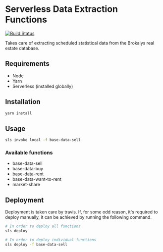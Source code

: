 # Serverless Data Extraction Functions

[![Build Status](https://travis-ci.org/brokalys/sls-data-extraction.svg?branch=master)](https://travis-ci.org/brokalys/sls-data-extraction)

Takes care of extracting scheduled statistical data from the Brokalys real estate database.

## Requirements
- Node
- Yarn
- Serverless (installed globally)

## Installation
```sh
yarn install
```

## Usage
```sh
sls invoke local -f base-data-sell
```

### Available functions
- base-data-sell
- base-data-buy
- base-data-rent
- base-data-want-to-rent
- market-share

## Deployment
Deployment is taken care by travis. If, for some odd reason, it's required to deploy manually, it can be achieved by running the following command.

```sh
# In order to deploy all functions
sls deploy

# In order to deploy individual functions
sls deploy -f base-data-sell
```
